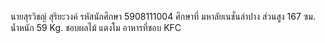 นายสุรวิชญ์ สุริยะวงค์ 
รหัสนักศึกษา 5908111004 
ศึกษาที่ มหาลัยเนชั่นลำปาง
ส่วนสูง 167 ซม.
น้ำหนัก 59 Kg.
ชอบผลไม้ แตงโม
อาหารที่ชอบ KFC
